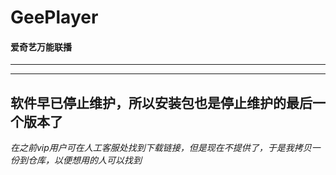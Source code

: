 # GeePlayer

#### 爱奇艺万能联播

------

------

## 软件早已停止维护，所以安装包也是停止维护的最后一个版本了

*在之前vip用户可在人工客服处找到下载链接，但是现在不提供了，于是我拷贝一份到仓库，以便想用的人可以找到*


